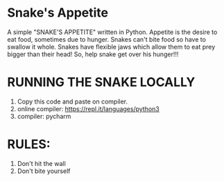 # Snake's Appetite
A simple "SNAKE'S APPETITE" written in Python. Appetite is the desire to eat food, sometimes due to hunger. Snakes can't bite food so have to swallow it whole.
Snakes have flexible jaws which allow them to eat prey bigger than their head!
So, help snake get over his hunger!!!
# RUNNING THE SNAKE LOCALLY 
 1) Copy this code and paste on compiler.
 2) online compiler: https://repl.it/languages/python3
 3) compiler:  pycharm
# RULES:
 1) Don't hit the wall 
 2) Don't bite yourself
